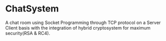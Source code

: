 # ChatSystem
A chat room using Socket Programming through TCP protocol on a Server Client basis with the integration of hybrid cryptosystem for maximum security(RSA &amp; RC4).
